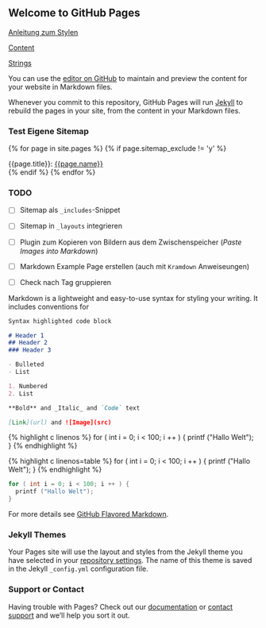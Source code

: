 ## Welcome to GitHub Pages




[Anleitung zum Stylen](https://aregsar.com/blog/2019/how-to-customize-your-github-pages-blog-layout-in-five-minutes/)

[Content](content.md)

[Strings](fsst/strings.md)

You can use the [editor on GitHub](https://github.com/Pixelpilot/Pixelpilot.github.io/edit/main/docs/index.md) to maintain and preview the content for your website in Markdown files.

Whenever you commit to this repository, GitHub Pages will run [Jekyll](https://jekyllrb.com/) to rebuild the pages in your site, from the content in your Markdown files.

### Test Eigene Sitemap

{% for page in site.pages %}
{% if page.sitemap_exclude != 'y' %}
<div>{{page.title}}: <a href="{{page.url}}">{{page.name}}</a></div>
{% endif %}
{% endfor %}


### TODO

-[ ] Sitemap als `_includes`-Snippet 
-[ ] Sitemap in `_layouts` integrieren
-[ ] Plugin zum Kopieren von Bildern aus dem Zwischenspeicher (*Paste Images into Markdown*)
-[ ] Markdown Example Page erstellen (auch mit `Kramdown` Anweiseungen)
-[ ] Check nach Tag gruppieren



Markdown is a lightweight and easy-to-use syntax for styling your writing. It includes conventions for

```markdown
Syntax highlighted code block

# Header 1
## Header 2
### Header 3

- Bulleted
- List

1. Numbered
2. List

**Bold** and _Italic_ and `Code` text

[Link](url) and ![Image](src)
```


{% highlight c linenos %}
for ( int i = 0; i < 100; i ++ ) {
printf ("Hallo Welt");
}
{% endhighlight %}


{% highlight c linenos=table %}
for ( int i = 0; i < 100; i ++ ) {
printf ("Hallo Welt");
}
{% endhighlight %}


```c
for ( int i = 0; i < 100; i ++ ) {
  printf ("Hallo Welt");
}
```


For more details see [GitHub Flavored Markdown](https://guides.github.com/features/mastering-markdown/).

### Jekyll Themes

Your Pages site will use the layout and styles from the Jekyll theme you have selected in your [repository settings](https://github.com/Pixelpilot/Pixelpilot.github.io/settings/pages). The name of this theme is saved in the Jekyll `_config.yml` configuration file.

### Support or Contact

Having trouble with Pages? Check out our [documentation](https://docs.github.com/categories/github-pages-basics/) or [contact support](https://support.github.com/contact) and we’ll help you sort it out.
